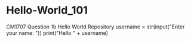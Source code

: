 # Hello-World_101
CM1707 Question 1b Hello World Repository
username = str(input("Enter your name: "))
print("Hello " + username)
